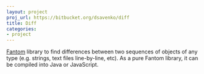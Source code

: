 ```yaml
---
layout: project
proj_url: https://bitbucket.org/dsavenko/diff
title: Diff
categories:
- project
---
```


[Fantom](http://fantom.org/) library to find differences between two sequences of objects of any type
(e.g. strings, text files line-by-line, etc). As a pure Fantom library, it can be compiled into Java or JavaScript.
